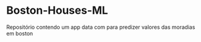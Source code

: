 # Boston-Houses-ML
Repositório contendo um app data com para predizer valores das moradias em boston
